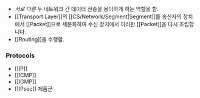 - _서로 다른_ 두 네트워크 간 데이터 전송을 용이하게 하는 역할을 함.
- [[Transport Layer]]의 [[CS/Network/Segment|Segment]]를 송신자의 장치에서 [[Packet]]으로 세분화하여 수신 장치에서 이러한 [[Packet]]을 다시 조립합니다.
- [[Routing]]을 수행함.


### Protocols
- [[IP]]
- [[ICMP]]
- [[IGMP]]
- [[IPsec]] 제품군

